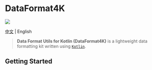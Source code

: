 # DataFormat4K

[![](https://jitpack.io/v/OpenEdgn/DataFormat4K.svg?color=green&style=flat-square)](https://jitpack.io/#OpenEdgn/DataFormat4K)

[中文](./README.md) | English

> **Data Format Utils for Kotlin (DataFormat4K)** is a lightweight data formatting kit written using [`Kotlin`](https://kotlinlang.org/).
 
## Getting Started

